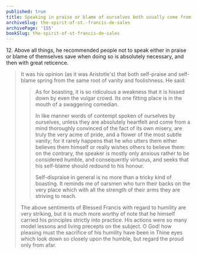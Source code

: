 ```yaml
---
published: true
title: Speaking in praise or blame of ourselves both usually come from pride
archiveSlug: the-spirit-of-st.-francis-de-sales
archivePage: '155'
bookSlug: the-spirit-of-st-francis-de-sales
---
```


12\. Above all things, he recommended people not to speak either in praise or blame of themselves save when doing so is absolutely necessary, and then with great reticence.
>
> It was his opinion (as it was Aristotle's) that both self-praise and self-blame spring from the same root of vanity and foolishness. He said:
>
>> As for boasting, it is so ridiculous a weakness that it is hissed down by even the vulgar crowd. Its one fitting place is in the mouth of a swaggering comedian.
>>
>> In like manner words of contempt spoken of ourselves by ourselves, unless they are absolutely heartfelt and come from a mind thoroughly convinced of the fact of its own misery, are truly the very acme of pride, and a flower of the most subtle vanity; for it rarely happens that he who utters them either believes them himself or really wishes others to believe them: on the contrary, the speaker is mostly only anxious rather to be considered humble, and consequently virtuous, and seeks that his self-blame should redound to his honour.
>>
>> Self-dispraise in general is no more than a tricky kind of boasting. It reminds me of oarsmen who turn their backs on the very place which with all the strength of their arms they are striving to reach.
>
> The above sentiments of Blessed Francis with regard to humility are very striking, but it is much more worthy of note that he himself carried his principles strictly into practice. His actions were so many model lessons and living precepts on the subject. O God! how pleasing must the sacrifice of his humility have been in Thine eyes which look down so closely upon the humble, but regard the proud only from afar.
